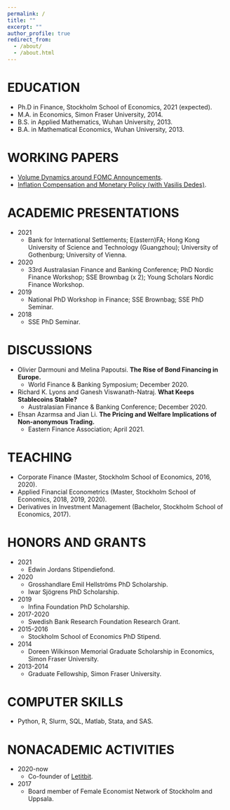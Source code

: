 ```yaml
---
permalink: /
title: ""
excerpt: ""
author_profile: true
redirect_from: 
  - /about/
  - /about.html
---
```


EDUCATION
======
* Ph.D in Finance, Stockholm School of Economics, 2021 (expected).
* M.A. in Economics, Simon Fraser University, 2014.
* B.S. in Applied Mathematics, Wuhan University, 2013.
* B.A. in Mathematical Economics, Wuhan University, 2013.
  

WORKING PAPERS
======
  * [Volume Dynamics around FOMC Announcements](https://papers.ssrn.com/sol3/papers.cfm?abstract_id=3730543).
  * [Inflation Compensation and Monetary Policy (with Vasilis Dedes)](https://papers.ssrn.com/sol3/papers.cfm?abstract_id=3699348).


ACADEMIC PRESENTATIONS
======
* 2021 
  - Bank for International Settlements; E(astern)FA; Hong Kong University of Science and Technology (Guangzhou); University of Gothenburg; University of Vienna.
* 2020 
  - 33rd Australasian Finance and Banking Conference; PhD Nordic Finance Workshop; SSE Brownbag (x 2); Young Scholars Nordic Finance Workshop.
* 2019 
  - National PhD Workshop in Finance; SSE Brownbag; SSE PhD Seminar.
* 2018 
  - SSE PhD Seminar.
 
DISCUSSIONS
======
  * Olivier Darmouni and Melina Papoutsi. **The Rise of Bond Financing in Europe.** 
     - World Finance & Banking Symposium; December 2020.
  * Richard K. Lyons and Ganesh Viswanath-Natraj. **What Keeps Stablecoins Stable?** 
     - Australasian Finance & Banking Conference; December 2020.
  * Ehsan Azarmsa and Jian Li. **The Pricing and Welfare Implications of Non-anonymous Trading.** 
     - Eastern Finance Association; April 2021.
  
TEACHING
======
  * Corporate Finance (Master, Stockholm School of Economics, 2016, 2020).
  * Applied Financial Econometrics (Master, Stockholm School of Economics, 2018, 2019, 2020).
  * Derivatives in Investment Management (Bachelor, Stockholm School of Economics, 2017).

HONORS AND GRANTS
======
  * 2021 
    - Edwin Jordans Stipendiefond.
  * 2020 
    - Grosshandlare Emil Hellströms PhD Scholarship.
    - Iwar Sjögrens PhD Scholarship.
  * 2019 
    - Infina Foundation PhD Scholarship.
  * 2017-2020 
    - Swedish Bank Research Foundation Research Grant.
  * 2015-2016 
    - Stockholm School of Economics PhD Stipend.
  * 2014
    - Doreen Wilkinson Memorial Graduate Scholarship in Economics, Simon Fraser University.
  * 2013-2014 
    - Graduate Fellowship, Simon Fraser University.

COMPUTER SKILLS
======
  * Python, R, Slurm, SQL, Matlab, Stata, and SAS.

NONACADEMIC ACTIVITIES
======
  * 2020-now
    - Co-founder of [Letitbit](https://letitbit.se/). 
  * 2017
    - Board member of Female Economist Network of Stockholm and Uppsala.
